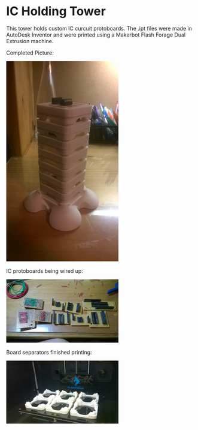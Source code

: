 <font size="6">IC Holding Tower</font>
------------------------------------------------------------------------------------------------------------------
This tower holds custom IC curcuit protoboards.  The .ipt files were made in AutoDesk Inventor and were printed using a Makerbot Flash Forage Dual Extrusion machine. 

Completed Picture:

<img src="https://raw.githubusercontent.com/GAR-for-GATC/3D-Print-Files/master/IC%20Holder%20Tower/Pictures/Completed%20Tower.jpg" width="300">

IC protoboards being wired up:

<img src="https://raw.githubusercontent.com/GAR-for-GATC/3D-Print-Files/master/IC%20Holder%20Tower/Pictures/IC's%20Assembled.jpg" width="300">

Board separators finished printing:

<img src="https://raw.githubusercontent.com/GAR-for-GATC/3D-Print-Files/master/IC%20Holder%20Tower/Pictures/Seperators%20being%20printed.jpg" width="300">
